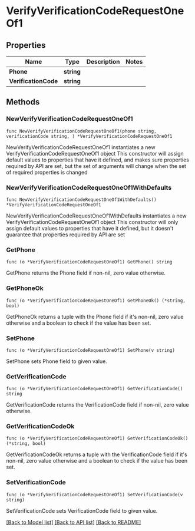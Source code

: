 # VerifyVerificationCodeRequestOneOf1

## Properties

Name | Type | Description | Notes
------------ | ------------- | ------------- | -------------
**Phone** | **string** |  | 
**VerificationCode** | **string** |  | 

## Methods

### NewVerifyVerificationCodeRequestOneOf1

`func NewVerifyVerificationCodeRequestOneOf1(phone string, verificationCode string, ) *VerifyVerificationCodeRequestOneOf1`

NewVerifyVerificationCodeRequestOneOf1 instantiates a new VerifyVerificationCodeRequestOneOf1 object
This constructor will assign default values to properties that have it defined,
and makes sure properties required by API are set, but the set of arguments
will change when the set of required properties is changed

### NewVerifyVerificationCodeRequestOneOf1WithDefaults

`func NewVerifyVerificationCodeRequestOneOf1WithDefaults() *VerifyVerificationCodeRequestOneOf1`

NewVerifyVerificationCodeRequestOneOf1WithDefaults instantiates a new VerifyVerificationCodeRequestOneOf1 object
This constructor will only assign default values to properties that have it defined,
but it doesn't guarantee that properties required by API are set

### GetPhone

`func (o *VerifyVerificationCodeRequestOneOf1) GetPhone() string`

GetPhone returns the Phone field if non-nil, zero value otherwise.

### GetPhoneOk

`func (o *VerifyVerificationCodeRequestOneOf1) GetPhoneOk() (*string, bool)`

GetPhoneOk returns a tuple with the Phone field if it's non-nil, zero value otherwise
and a boolean to check if the value has been set.

### SetPhone

`func (o *VerifyVerificationCodeRequestOneOf1) SetPhone(v string)`

SetPhone sets Phone field to given value.


### GetVerificationCode

`func (o *VerifyVerificationCodeRequestOneOf1) GetVerificationCode() string`

GetVerificationCode returns the VerificationCode field if non-nil, zero value otherwise.

### GetVerificationCodeOk

`func (o *VerifyVerificationCodeRequestOneOf1) GetVerificationCodeOk() (*string, bool)`

GetVerificationCodeOk returns a tuple with the VerificationCode field if it's non-nil, zero value otherwise
and a boolean to check if the value has been set.

### SetVerificationCode

`func (o *VerifyVerificationCodeRequestOneOf1) SetVerificationCode(v string)`

SetVerificationCode sets VerificationCode field to given value.



[[Back to Model list]](../README.md#documentation-for-models) [[Back to API list]](../README.md#documentation-for-api-endpoints) [[Back to README]](../README.md)


